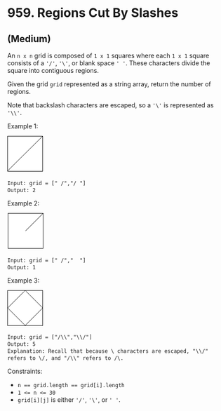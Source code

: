 # 959. Regions Cut By Slashes
## (Medium)

An `n x n` grid is composed of `1 x 1` squares where each `1 x 1` square consists of a `'/'`, `'\'`, or blank space `' '`. These characters divide the square into contiguous regions.

Given the grid `grid` represented as a string array, return the number of regions.

Note that backslash characters are escaped, so a `'\'` is represented as `'\\'`.


Example 1:

![s](image.png)

```
Input: grid = [" /","/ "]
Output: 2
```

Example 2:

![alt text](image-1.png)

```
Input: grid = [" /","  "]
Output: 1
```

Example 3:

![alt text](image-2.png)

```
Input: grid = ["/\\","\\/"]
Output: 5
Explanation: Recall that because \ characters are escaped, "\\/" refers to \/, and "/\\" refers to /\.
```

Constraints:

- `n == grid.length == grid[i].length`
- `1 <= n <= 30`
- `grid[i][j]` is either `'/'`, `'\'`, or `' '`.